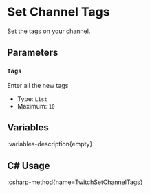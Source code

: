 # Set Channel Tags
Set the tags on your channel.

## Parameters
### `Tags`
Enter all the new tags

- Type: `List`
- Maximum: `10`

## Variables
:variables-description{empty}

## C# Usage
:csharp-method{name=TwitchSetChannelTags}